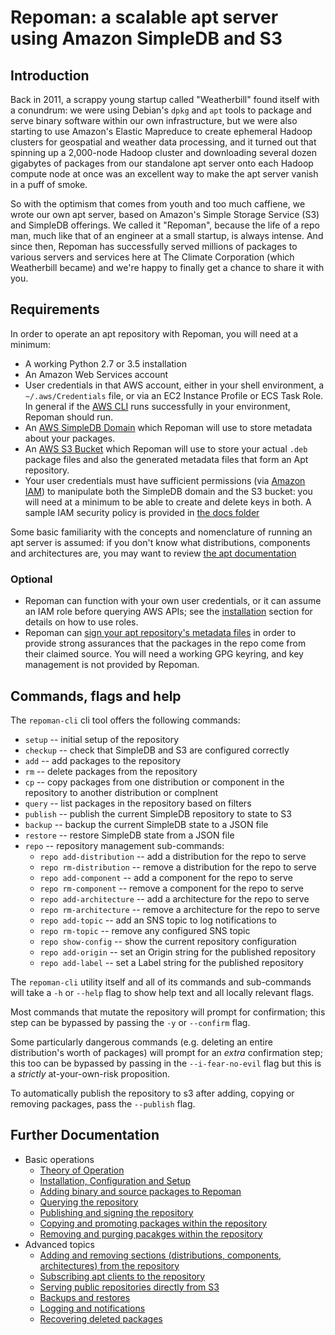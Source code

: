 # Repoman: a scalable apt server using Amazon SimpleDB and S3

## Introduction

Back in 2011, a scrappy young startup called "Weatherbill" found itself with a
conundrum: we were using Debian's `dpkg` and `apt` tools to package and serve
binary software within our own infrastructure, but we were also starting to use
Amazon's Elastic Mapreduce to create ephemeral Hadoop clusters for geospatial
and weather data processing, and it turned out that spinning up a 2,000-node
Hadoop cluster and downloading several dozen gigabytes of packages from our
standalone apt server onto each Hadoop compute node at once was an excellent
way to make the apt server vanish in a puff of smoke.

So with the optimism that comes from youth and too much caffiene, we wrote our
own apt server, based on Amazon's Simple Storage Service (S3) and SimpleDB
offerings.  We called it "Repoman", because the life of a repo man, much like
that of an engineer at a small startup, is always intense.  And since then,
Repoman has successfully served millions of packages to various servers and
services here at The Climate Corporation (which Weatherbill became) and we're
happy to finally get a chance to share it with you.

## Requirements

In order to operate an apt repository with Repoman, you will need at
a minimum:

- A working Python 2.7 or 3.5 installation
- An Amazon Web Services account
- User credentials in that AWS account, either in your shell environment,
  a `~/.aws/Credentials` file, or via an EC2 Instance Profile or ECS Task
  Role.  In general if the [AWS CLI](https://github.com/aws/aws-cli) runs
  successfully in your environment, Repoman should run.
- An [AWS SimpleDB Domain](http://docs.aws.amazon.com/AmazonSimpleDB/latest/DeveloperGuide/DataModel.html)
  which Repoman will use to store metadata about your packages.
- An [AWS S3 Bucket](http://docs.aws.amazon.com/AmazonS3/latest/dev/UsingBucket.html)
  which Repoman will use to store your actual `.deb` package files and
  also the generated metadata files that form an Apt repository.
- Your user credentials must have sufficient permissions (via [Amazon IAM](https://aws.amazon.com/documentation/iam/))
  to manipulate both the SimpleDB domain and the S3 bucket: you will need at a
  minimum to be able to create and delete keys in both.  A sample IAM security
  policy is provided in [the docs folder](doc/iam_policy.json)

Some basic familiarity with the concepts and nomenclature of running an apt
server is assumed: if you don't know what distributions, components and
architectures are, you may want to review [the apt
documentation](https://wiki.debian.org/DebianRepository)

### Optional

- Repoman can function with your own user credentials, or it can assume an IAM
  role before querying AWS APIs; see the [installation](doc/install.md) section
  for details on how to use roles.
- Repoman can [sign your apt repository's metadata files](https://wiki.debian.org/SecureApt)
  in order to provide strong assurances that the packages in the repo
  come from their claimed source. You will need a working GPG keyring,
  and key management is not provided by Repoman.

## Commands, flags and help

The `repoman-cli` cli tool offers the following commands:

* `setup` -- initial setup of the repository
* `checkup` -- check that SimpleDB and S3 are configured correctly
* `add` -- add packages to the repository
* `rm` -- delete packages from the repository
* `cp` -- copy packages from one distribution or component in the
  repository to another distribution or complnent
* `query` -- list packages in the repository based on filters
* `publish` -- publish the current SimpleDB repository to state to S3
* `backup` -- backup the current SimpleDB state to a JSON file
* `restore` -- restore SimpleDB state from a JSON file
* `repo` -- repository management sub-commands:
    * `repo add-distribution` -- add a distribution for the repo to serve
    * `repo rm-distribution` -- remove a distribution for the repo to serve
    * `repo add-component` -- add a component for the repo to serve
    * `repo rm-component` -- remove a component for the repo to serve
    * `repo add-architecture` -- add a architecture for the repo to serve
    * `repo rm-architecture` -- remove a architecture for the repo to serve
    * `repo add-topic` -- add an SNS topic to log notifications to
    * `repo rm-topic` -- remove any configured SNS topic
    * `repo show-config` -- show the current repository configuration
    * `repo add-origin` -- set an Origin string for the published repository
    * `repo add-label` -- set a Label string for the published repository

The `repoman-cli` utility itself and all of its commands and sub-commands will
take a `-h` or `--help` flag to show help text and all locally relevant flags.

Most commands that mutate the repository will prompt for confirmation;
this step can be bypassed by passing the `-y` or `--confirm` flag.

Some particularly dangerous commands (e.g. deleting an entire distribution's
worth of packages) will prompt for an _extra_ confirmation step; this too
can be bypassed by passing in the `--i-fear-no-evil` flag but this is a
_strictly_ at-your-own-risk proposition.

To automatically publish the repository to s3 after adding, copying or
removing packages, pass the `--publish` flag.

## Further Documentation

* Basic operations
    * [Theory of Operation](doc/theory.md)
    * [Installation, Configuration and Setup](doc/install.md)
    * [Adding binary and source packages to Repoman](doc/adding.md)
    * [Querying the repository](doc/query.md)
    * [Publishing and signing the repository](doc/publish.md)
    * [Copying and promoting packages within the repository](doc/copy.md)
    * [Removing and purging pacakges within the repository](doc/remove.md)
* Advanced topics
    * [Adding and removing sections (distributions, components, architectures) from the repository](doc/repomgt.md)
    * [Subscribing apt clients to the repository](doc/clients.md)
    * [Serving public repositories directly from S3](doc/public.md)
    * [Backups and restores](doc/backup.md)
    * [Logging and notifications](doc/logging.md)
    * [Recovering deleted packages](doc/recover.md)

